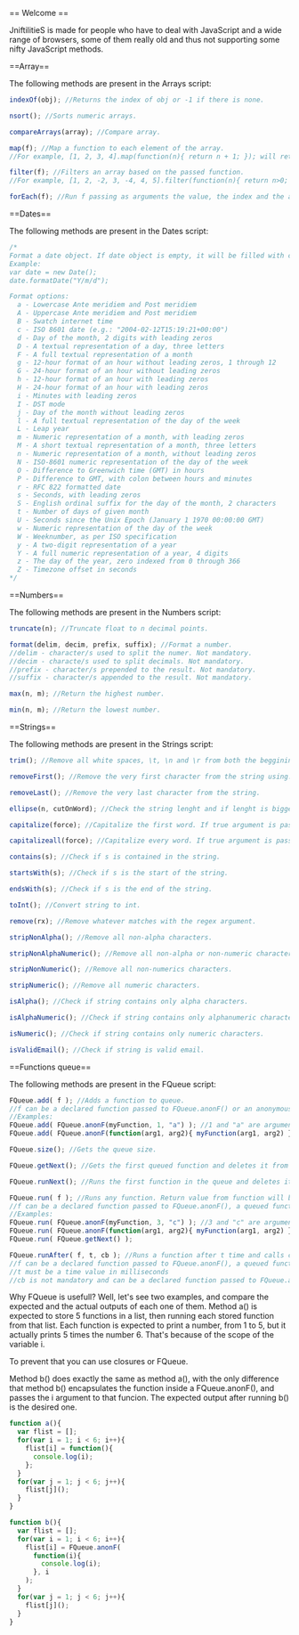 == Welcome ==

JniftilitieS is made for people who have to deal with JavaScript and a wide range of browsers, some of them really old and thus
not supporting some nifty JavaScript methods.

==Array==

The following methods are present in the Arrays script:

```javascript
indexOf(obj); //Returns the index of obj or -1 if there is none.

nsort(); //Sorts numeric arrays.

compareArrays(array); //Compare array.

map(f); //Map a function to each element of the array.
//For example, [1, 2, 3, 4].map(function(n){ return n + 1; }); will return the array with all numbers incremented by one.

filter(f); //Filters an array based on the passed function.
//For example, [1, 2, -2, 3, -4, 4, 5].filter(function(n){ return n>0; }); will return the array with all positive numbers.

forEach(f); //Run f passing as arguments the value, the index and the array itself
```


==Dates==

The following methods are present in the Dates script:

```javascript
/*
Format a date object. If date object is empty, it will be filled with current time.
Example:
var date = new Date();
date.formatDate("Y/m/d");

Format options:
  a - Lowercase Ante meridiem and Post meridiem
  A - Uppercase Ante meridiem and Post meridiem
  B - Swatch internet time
  c - ISO 8601 date (e.g.: "2004-02-12T15:19:21+00:00")
  d - Day of the month, 2 digits with leading zeros
  D - A textual representation of a day, three letters
  F - A full textual representation of a month
  g - 12-hour format of an hour without leading zeros, 1 through 12
  G - 24-hour format of an hour without leading zeros
  h - 12-hour format of an hour with leading zeros
  H - 24-hour format of an hour with leading zeros
  i - Minutes with leading zeros
  I - DST mode
  j - Day of the month without leading zeros
  l - A full textual representation of the day of the week
  L - Leap year
  m - Numeric representation of a month, with leading zeros
  M - A short textual representation of a month, three letters
  n - Numeric representation of a month, without leading zeros
  N - ISO-8601 numeric representation of the day of the week
  O - Difference to Greenwich time (GMT) in hours
  P - Difference to GMT, with colon between hours and minutes
  r - RFC 822 formatted date
  s - Seconds, with leading zeros
  S - English ordinal suffix for the day of the month, 2 characters
  t - Number of days of given month
  U - Seconds since the Unix Epoch (January 1 1970 00:00:00 GMT)
  w - Numeric representation of the day of the week
  W - Weeknumber, as per ISO specification
  y - A two-digit representation of a year
  Y - A full numeric representation of a year, 4 digits
  z - The day of the year, zero indexed from 0 through 366
  Z - Timezone offset in seconds
*/
```


==Numbers==

The following methods are present in the Numbers script:

```javascript
truncate(n); //Truncate float to n decimal points.

format(delim, decim, prefix, suffix); //Format a number.
//delim - character/s used to split the numer. Not mandatory.
//decim - characte/s used to split decimals. Not mandatory.
//prefix - character/s prepended to the result. Not mandatory.
//suffix - character/s appended to the result. Not mandatory.

max(n, m); //Return the highest number.

min(n, m); //Return the lowest number.
```


==Strings==

The following methods are present in the Strings script:

```javascript
trim(); //Remove all white spaces, \t, \n and \r from both the beggining and the end of the string.

removeFirst(); //Remove the very first character from the string using.

removeLast(); //Remove the very last character from the string.

ellipse(n, cutOnWord); //Check the string lenght and if lenght is bigger than n cut it to n characters and add '...' to the end. Also, if cutOnWord is set to true, it will cut respecting words, means it won't cut a word in a half but instead it will search the nearest place suitable to cut at.

capitalize(force); //Capitalize the first word. If true argument is passed to the funcion, then the function will make sure that only the first letter is uppercase.

capitalizeall(force); //Capitalize every word. If true argument is passed to the funcion, then the function will make sure that only the first letter is uppercase.

contains(s); //Check if s is contained in the string.

startsWith(s); //Check if s is the start of the string.

endsWith(s); //Check if s is the end of the string.

toInt(); //Convert string to int.

remove(rx); //Remove whatever matches with the regex argument.

stripNonAlpha(); //Remove all non-alpha characters.

stripNonAlphaNumeric(); //Remove all non-alpha or non-numeric characters.

stripNonNumeric(); //Remove all non-numerics characters.

stripNumeric(); //Remove all numeric characters.

isAlpha(); //Check if string contains only alpha characters.

isAlphaNumeric(); //Check if string contains only alphanumeric characters.

isNumeric(); //Check if string contains only numeric characters.

isValidEmail(); //Check if string is valid email.
```


==Functions queue==

The following methods are present in the FQueue script:

```javascript
FQueue.add( f ); //Adds a function to queue.
//f can be a declared function passed to FQueue.anonF() or an anonymous function.
//Examples:
FQueue.add( FQueue.anonF(myFunction, 1, "a") ); //1 and "a" are arguments
FQueue.add( FQueue.anonF(function(arg1, arg2){ myFunction(arg1, arg2) }, 1, "a") ); //1 and "a" are arguments 1 and 2

FQueue.size(); //Gets the queue size.

FQueue.getNext(); //Gets the first queued function and deletes it from the queue.

FQueue.runNext(); //Runs the first function in the queue and deletes it from the queue. Return value from queued function will be returned.

FQueue.run( f ); //Runs any function. Return value from function will be returned.
//f can be a declared function passed to FQueue.anonF(), a queued function obtained with FQueue.getNext() or an anonymous function.
//Examples:
FQueue.run( FQueue.anonF(myFunction, 3, "c") ); //3 and "c" are arguments
FQueue.run( FQueue.anonF(function(arg1, arg2){ myFunction(arg1, arg2) }, 4, "d") ); //4 and "d" are arguments 1 and 2
FQueue.run( FQueue.getNext() );

FQueue.runAfter( f, t, cb ); //Runs a function after t time and calls callback cb with returned values from f.
//f can be a declared function passed to FQueue.anonF(), a queued function obtained with FQueue.getNext() or an anonymous function.
//t must be a time value in milliseconds
//cb is not mandatory and can be a declared function passed to FQueue.anonF(), a queued function obtained with FQueue.getNext() or an anonymous function.
```

Why FQueue is usefull?
Well, let's see two examples, and compare the expected and the actual outputs of each one of them.
Method a() is expected to store 5 functions in a list, then running each stored function from that list.
Each function is expected to print a number, from 1 to 5, but it actually prints 5 times the number 6.
That's because of the scope of the variable i. 

To prevent that you can use closures or FQueue.

Method b() does exactly the same as method a(), with the only difference that method b() encapsulates the
function inside a FQueue.anonF(), and passes the i argument to that funcion.
The expected output after running b() is the desired one.

```javascript
function a(){
  var flist = [];
  for(var i = 1; i < 6; i++){
    flist[i] = function(){
      console.log(i);
    };
  }
  for(var j = 1; j < 6; j++){
    flist[j]();
  }
}

function b(){
  var flist = [];
  for(var i = 1; i < 6; i++){
    flist[i] = FQueue.anonF(
      function(i){
        console.log(i);
      }, i
    );
  }
  for(var j = 1; j < 6; j++){
    flist[j]();
  }
}
```



